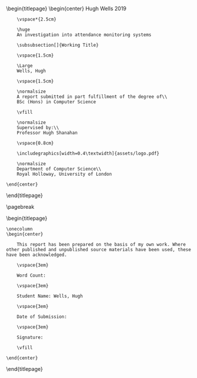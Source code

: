 \begin{titlepage}
    \begin{center}
        Hugh Wells 2019

        \vspace*{2.5cm}
        
        \huge
        An investigation into attendance monitoring systems 

        \subsubsection[]{Working Title}
        
        \vspace{1.5cm}
        
        \Large
        Wells, Hugh

        \vspace{1.5cm}

        \normalsize
        A report submitted in part fulfillment of the degree of\\
        BSc (Hons) in Computer Science
        
        \vfill
        
        \normalsize
        Supervised by:\\
        Professor Hugh Shanahan 

        \vspace{0.8cm}

        \includegraphics[width=0.4\textwidth]{assets/logo.pdf}
        
        \normalsize
        Department of Computer Science\\
        Royal Holloway, University of London

    \end{center}
\end{titlepage}

\pagebreak 

\begin{titlepage}

    \onecolumn
    \begin{center}

        This report has been prepared on the basis of my own work. Where other published and unpublished source materials have been used, these have been acknowledged.

        \vspace{3em}

        Word Count: 

        \vspace{3em}

        Student Name: Wells, Hugh

        \vspace{3em}

        Date of Submission: 

        \vspace{3em}

        Signature:

        \vfill

    \end{center}
    
\end{titlepage}